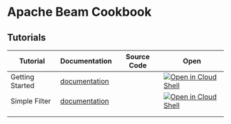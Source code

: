 # Apache Beam Cookbook



## Tutorials

| Tutorial  | Documentation |  Source Code | Open  |
|---|---|---|---|
| Getting Started  | [documentation](/docs/tutorials/getting_started.md)  |   | [![Open in Cloud Shell](https://gstatic.com/cloudssh/images/open-btn.png)](https://console.cloud.google.com/cloudshell/open?git_repo=https://github.com/arunneoz/beamcookbook&tutorial=docs/tutorials/getting_started.md)  |
| Simple Filter  | [documentation](/docs/tutorials/custom-options.md)  |   | [![Open in Cloud Shell](https://gstatic.com/cloudssh/images/open-btn.png)](https://console.cloud.google.com/cloudshell/open?git_repo=https://github.com/arunneoz/beamcookbook&page=editor&open_in_editor=tutorials/simpleFilter/src/main/java/com/gcp/cookbook/StarterPipeline.java&tutorial=docs/tutorials/simple_filter.md)  |
|   |   |   |   |
|   |   |   |   |